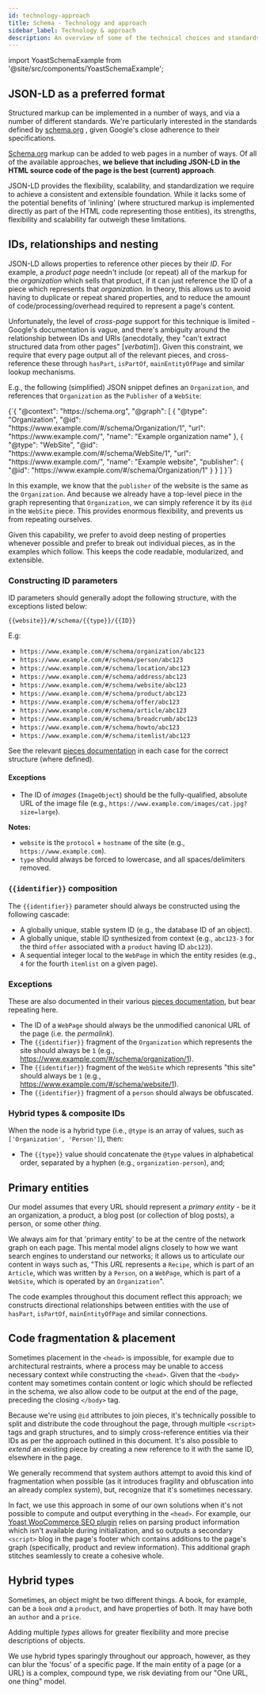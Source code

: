 ```yaml
---
id: technology-approach
title: Schema - Technology and approach
sidebar_label: Technology & approach
description: An overview of some of the technical choices and standards used in our schema.org outputs.
---
```

import YoastSchemaExample from '@site/src/components/YoastSchemaExample';

## JSON-LD as a preferred format
Structured markup can be implemented in a number of ways, and via a number of different standards. We're particularly interested in the standards defined by [schema.org](https://schema.org/) , given Google's close adherence to their specifications.

[Schema.org](http://schema.org/) markup can be added to web pages in a number of ways. Of all of the available approaches, **we believe that including JSON-LD in the HTML source code of the page is the best (current) approach**.

JSON-LD provides the flexibility, scalability, and standardization we require to achieve a consistent and extensible foundation. While it lacks some of the potential benefits of 'inlining' (where structured markup is implemented directly as part of the HTML code representing those entities), its strengths, flexibility and scalability far outweigh these limitations.

## IDs, relationships and nesting
JSON-LD allows properties to reference other pieces by their *ID*. For example, a *product page* needn't include (or repeat) all of the markup for the *organization* which sells that product, if it can just reference the ID of a piece which represents that *organization*.
In theory, this allows us to avoid having to duplicate or repeat shared properties, and to reduce the amount of code/processing/overhead required to represent a page's content.

Unfortunately, the level of  *cross-page* support for this technique is limited - Google's documentation is vague, and there's ambiguity around the relationship between IDs and URIs (anecdotally, they "can't extract structured data from other pages" [*verbatim*]). Given this constraint, we require that every page output all of the relevant pieces, and cross-reference these through `hasPart`, `isPartOf`, `mainEntityOfPage` and similar lookup mechanisms.

E.g., the following (simplified) JSON snippet defines an `Organization`, and references that `Organization` as the `Publisher` of a `WebSite`:

<YoastSchemaExample>
{`{
      "@context": "https://schema.org",
      "@graph": [
          {
              "@type": "Organization",
              "@id": "https://www.example.com/#/schema/Organization/1",
              "url": "https://www.example.com/",
              "name": "Example organization name"
          },
          {
              "@type": "WebSite",
              "@id": "https://www.example.com/#/schema/WebSite/1",
              "url": "https://www.example.com/",
              "name": "Example website",
              "publisher": {
                  "@id": "https://www.example.com/#/schema/Organization/1"
              }
          }
      ]
  }`}
</YoastSchemaExample>

In this example, we know that the `publisher` of the website is the same as the `Organization`. And because we already have a top-level piece in the graph representing that `Organization`, we can simply reference it by its `@id` in the `WebSite` piece. This provides enormous flexibility, and prevents us from repeating ourselves.

Given this capability, we prefer to avoid deep nesting of properties whenever possible and prefer to break out individual pieces, as in the examples which follow. This keeps the code readable, modularized, and extensible.

### Constructing ID parameters
ID parameters should generally adopt the following structure, with the exceptions listed below:

`{{website}}/#/schema/{{type}}/{{ID}}`

E.g:

* `https://www.example.com/#/schema/organization/abc123`
* `https://www.example.com/#/schema/person/abc123`
* `https://www.example.com/#/schema/location/abc123`
* `https://www.example.com/#/schema/address/abc123`
* `https://www.example.com/#/schema/website/abc123`
* `https://www.example.com/#/schema/product/abc123`
* `https://www.example.com/#/schema/offer/abc123`
* `https://www.example.com/#/schema/article/abc123`
* `https://www.example.com/#/schema/breadcrumb/abc123`
* `https://www.example.com/#/schema/howto/abc123`
* `https://www.example.com/#/schema/itemlist/abc123`

See the relevant [pieces documentation](pieces.md) in each case for the correct structure (where defined).

#### Exceptions
* The ID of _images_ (`ImageObject`) should be the fully-qualified, absolute URL of the image file (e.g., `https://www.example.com/images/cat.jpg?size=large`).

**Notes:**
* `website` is the `protocol` + `hostname` of the site (e.g., `https://www.example.com`).
* `type` should always be forced to lowercase, and all spaces/delimiters removed.

### `{{identifier}}` composition
The `{{identifier}}` parameter should always be constructed using the following cascade:

* A globally unique, stable system ID (e.g., the database ID of an object).
* A globally unique, stable ID synthesized from context (e.g., `abc123-3` for the third `offer` associated with a `product` having ID `abc123`).
* A sequential integer local to the `WebPage` in which the entity resides (e.g., `4` for the fourth `itemlist` on a given page).

### Exceptions
These are also documented in their various [pieces documentation](https://developer.yoast.com/features/schema/pieces/), but bear repeating here.

* The ID of a `WebPage` should always be the unmodified canonical URL of the page (i.e. the *permalink*).
* The `{{identifier}}` fragment of the `Organization` which represents the site should always be `1` (e.g., https://www.example.com/#/schema/organization/1).
* The `{{identifier}}` fragment of the `WebSite` which represents "this site" should always be `1` (e.g., https://www.example.com/#/schema/website/1).
* The `{{identifier}}` fragment of a `person` should always be obfuscated.

### Hybrid types & composite IDs
When the node is a hybrid type (i.e., `@type` is an array of values, such as `['Organization', 'Person']`), then:

* The `{{type}}` value should concatenate the `@type` values in alphabetical order, separated by a hyphen (e.g., `organization-person`), and;

## Primary entities
Our model assumes that every URL should represent a *primary entity* - be it an organization, a product, a blog post (or collection of blog posts), a person, or some other *thing*.

We always aim for that 'primary entity' to be at the centre of the network graph on each page. This mental model aligns closely to how we want search engines to understand our networks; it allows us to articulate our content in ways such as, "This *URL* represents a `Recipe`, which is part of an `Article`, which was written by a `Person`, on a `WebPage`, which is part of a `WebSite`, which is operated by an `Organization`".

The code examples throughout this document reflect this approach; we constructs directional relationships between entities with the use of `hasPart`, `isPartOf`, `mainEntityOfPage` and similar connections.

## Code fragmentation & placement
Sometimes placement in the `<head>` is impossible, for example due to architectural restraints, where a process may be unable to access necessary context while constructing the `<head>`. Given that the `<body>` content may sometimes contain content or logic which should be reflected in the schema, we also allow code to be output at the end of the page, preceding the closing `</body>` tag.

Because we're using `@id` attributes to join pieces, it's technically possible to split and distribute the code throughout the page, through multiple `<script>` tags and graph structures, and to simply cross-reference entities via their IDs as per the approach outlined in this document. It's also possible to *extend* an existing piece by creating a new reference to it with the same ID, elsewhere in the page.

We generally recommend that system authors attempt to avoid this kind of fragmentation when possible (as it introduces fragility and obfuscation into an already complex system), but, recognize that it's sometimes necessary.

In fact, we use this approach in some of our own solutions when it's not possible to compute and output everything in the `<head>`. For example, our [Yoast WooCommerce SEO plugin](https://yoast.com/wordpress/plugins/yoast-woocommerce-seo/) relies on parsing product information which isn't available during initialization, and so outputs a secondary `<script>` blog in the page's footer which contains additions to the page's graph (specifically, product and review information). This additional graph stitches seamlessly to create a cohesive whole.

## Hybrid types
Sometimes, an object might be two different things. A book, for example, can be a `book` *and* a `product`, and have properties of both. It may have both an `author` and a `price`.

Adding multiple *types* allows for greater flexibility and more precise descriptions of objects.

We use hybrid types sparingly throughout our approach, however, as they can blur the 'focus' of a specific page. If the main entity of a page (or a URL) is a complex, compound type, we risk deviating from our "One URL, one thing" model.
